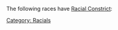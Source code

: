 The following races have [Racial
Constrict](Racial_Constrict "wikilink"):

[Category: Racials](Category:_Racials "wikilink")
